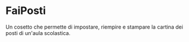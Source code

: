 # FaiPosti

Un cosetto che permette di impostare, riempire e stampare la cartina dei posti di un'aula scolastica.